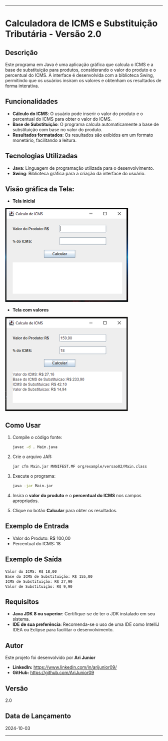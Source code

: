 
---

# Calculadora de ICMS e Substituição Tributária - Versão 2.0

## Descrição

Este programa em Java é uma aplicação gráfica que calcula o ICMS e a base de substituição para produtos, considerando o valor do produto e o percentual do ICMS. A interface é desenvolvida com a biblioteca Swing, permitindo que os usuários insiram os valores e obtenham os resultados de forma interativa.

## Funcionalidades

- **Cálculo do ICMS**: O usuário pode inserir o valor do produto e o percentual do ICMS para obter o valor do ICMS.
- **Base de Substituição**: O programa calcula automaticamente a base de substituição com base no valor do produto.
- **Resultados formatados**: Os resultados são exibidos em um formato monetário, facilitando a leitura.

## Tecnologias Utilizadas

- **Java**: Linguagem de programação utilizada para o desenvolvimento.
- **Swing**: Biblioteca gráfica para a criação da interface do usuário.


## Visão gráfica da Tela:
- **Tela inicial**

![img.png](img.png)

- **Tela com valores**

![img_1.png](img_1.png)


## Como Usar

1. Compile o código fonte:
   ```bash
   javac -d . Main.java
   ```

2. Crie o arquivo JAR:
   ```bash
   jar cfm Main.jar MANIFEST.MF org/example/versao02/Main.class
   ```

3. Execute o programa:
   ```bash
   java -jar Main.jar
   ```

4. Insira o **valor do produto** e o **percentual do ICMS** nos campos apropriados.
5. Clique no botão **Calcular** para obter os resultados.

## Exemplo de Entrada

- Valor do Produto: R$ 100,00
- Percentual do ICMS: 18

## Exemplo de Saída

```
Valor do ICMS: R$ 18,00
Base do ICMS de Substituição: R$ 155,00
ICMS de Substituição: R$ 27,90
Valor de Substituição: R$ 9,90
```

## Requisitos

- **Java JDK 8 ou superior**: Certifique-se de ter o JDK instalado em seu sistema.
- **IDE de sua preferência**: Recomenda-se o uso de uma IDE como IntelliJ IDEA ou Eclipse para facilitar o desenvolvimento.

## Autor

Este projeto foi desenvolvido por **Ari Junior**

- **LinkedIn:** https://www.linkedin.com/in/arijunior09/
- **GitHub:** https://github.com/AriJunior09

## Versão

2.0

## Data de Lançamento

2024-10-03

---